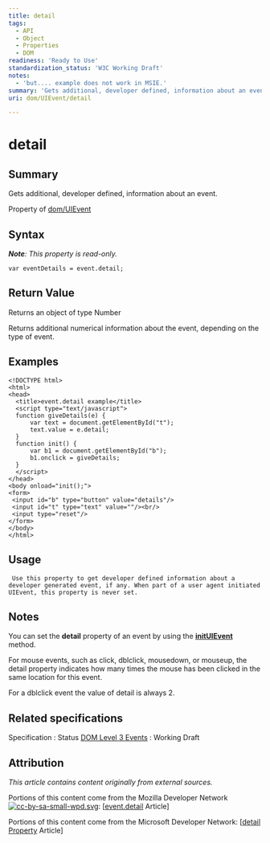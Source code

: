 ```yaml
---
title: detail
tags:
  - API
  - Object
  - Properties
  - DOM
readiness: 'Ready to Use'
standardization_status: 'W3C Working Draft'
notes:
  - 'but.... example does not work in MSIE.'
summary: 'Gets additional, developer defined, information about an event.'
uri: dom/UIEvent/detail

---
```

# detail

## Summary

Gets additional, developer defined, information about an event.

<span data-meta="applies_to" data-type="key">Property of <span data-type="value">[dom/UIEvent](/dom/UIEvent)</span></span>

## Syntax

***Note**: This property is read-only.*

``` {.js}
var eventDetails = event.detail;
```

## Return Value

<span data-meta="return" data-type="key">Returns an object of type <span data-type="value">Number</span></span>

Returns additional numerical information about the event, depending on the type of event.

## Examples

``` {.html}
<!DOCTYPE html>
<html>
<head>
  <title>event.detail example</title>
  <script type="text/javascript">
  function giveDetails(e) {
      var text = document.getElementById("t");
      text.value = e.detail;
  }
  function init() {
      var b1 = document.getElementById("b");
      b1.onclick = giveDetails;
  }
  </script>
</head>
<body onload="init();">
<form>
 <input id="b" type="button" value="details"/>
 <input id="t" type="text" value=""/><br/>
 <input type="reset"/>
</form>
</body>
</html>
```

## Usage

     Use this property to get developer defined information about a developer generated event, if any. When part of a user agent initiated UIEvent, this property is never set.

## Notes

You can set the **detail** property of an event by using the [**initUIEvent**](/dom/UIEvent/initUIEvent) method.

For mouse events, such as click, dblclick, mousedown, or mouseup, the detail property indicates how many times the mouse has been clicked in the same location for this event.

For a dblclick event the value of detail is always 2.

## Related specifications

Specification
:   Status
[DOM Level 3 Events](http://www.w3.org/TR/DOM-Level-3-Events/)
:   Working Draft

## Attribution

*This article contains content originally from external sources.*

Portions of this content come from the Mozilla Developer Network [![cc-by-sa-small-wpd.svg](/assets/thumb/8/8c/cc-by-sa-small-wpd.svg/120px-cc-by-sa-small-wpd.svg.png)](http://creativecommons.org/licenses/by-sa/3.0/us/): [[event.detail](https://developer.mozilla.org/en-US/docs/Web/API/event.detail) Article]

Portions of this content come from the Microsoft Developer Network: [[detail Property](http://msdn.microsoft.com/en-us/library/ie/ff974802(v=vs.85).aspx) Article]

